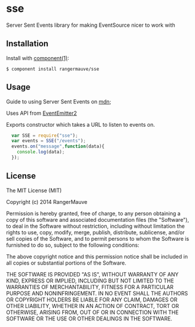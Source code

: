 
# sse

  Server Sent Events library for making EventSource nicer to work with

## Installation

  Install with [component(1)](http://component.io):

    $ component install rangermauve/sse

## Usage

Guide to using Server Sent Events on [mdn](https://developer.mozilla.org/en-US/docs/Server-sent_events/Using_server-sent_events);

Uses API from [EventEmitter2](https://github.com/asyncly/EventEmitter2)

Exports constructor which takes a URL to listen to events on.

``` javascript
  var SSE = require("sse");
  var events = SSE("/events");
  events.on("message",function(data){
  	console.log(data);
  });
```

## License

  The MIT License (MIT)

  Copyright (c) 2014 RangerMauve

  Permission is hereby granted, free of charge, to any person obtaining a copy
  of this software and associated documentation files (the "Software"), to deal
  in the Software without restriction, including without limitation the rights
  to use, copy, modify, merge, publish, distribute, sublicense, and/or sell
  copies of the Software, and to permit persons to whom the Software is
  furnished to do so, subject to the following conditions:

  The above copyright notice and this permission notice shall be included in
  all copies or substantial portions of the Software.

  THE SOFTWARE IS PROVIDED "AS IS", WITHOUT WARRANTY OF ANY KIND, EXPRESS OR
  IMPLIED, INCLUDING BUT NOT LIMITED TO THE WARRANTIES OF MERCHANTABILITY,
  FITNESS FOR A PARTICULAR PURPOSE AND NONINFRINGEMENT. IN NO EVENT SHALL THE
  AUTHORS OR COPYRIGHT HOLDERS BE LIABLE FOR ANY CLAIM, DAMAGES OR OTHER
  LIABILITY, WHETHER IN AN ACTION OF CONTRACT, TORT OR OTHERWISE, ARISING FROM,
  OUT OF OR IN CONNECTION WITH THE SOFTWARE OR THE USE OR OTHER DEALINGS IN
  THE SOFTWARE.